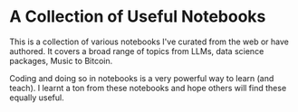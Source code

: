 # A Collection of Useful Notebooks

This is a collection of various notebooks I've curated from the web or have authored. It covers a broad range of topics from LLMs, data science packages, Music to Bitcoin. 

Coding and doing so in notebooks is a very powerful way to learn (and teach). I learnt a ton from these notebooks and hope others will find these equally useful. 

